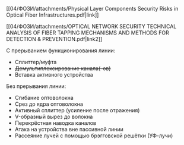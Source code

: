 [[04/ФОЗИ/attachments/Physical Layer Components Security Risks in Optical Fiber Infrastructures.pdf|link]]

[[04/ФОЗИ/attachments/OPTICAL NETWORK SECURITY TECHNICAL ANALYSIS OF FIBER TAPPING MECHANISMS AND METHODS FOR DETECTION & PREVENTION.pdf|link2]]

С прерыванием функционирования линии:
- Сплиттер/муфта
- ~~Демультиплексирование канала(-ов)~~
- Вставка активного устройства

Без прерывания линии:
- Сгибание оптоволокна
- Срез до ядра оптоволокна
- Активный сплиттер (усиление после отражения)
- V-образный вырез до волокна
- Перекрёстная наводка каналов
- Атака на устройства вне пассивной линии
- Рассеяние лучей с помощью брэгговской решётки (УФ-лучи)